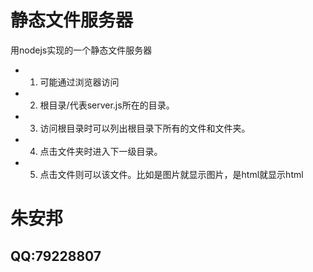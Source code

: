 # 静态文件服务器
用nodejs实现的一个静态文件服务器

 - 1. 可能通过浏览器访问 
 - 2. 根目录/代表server.js所在的目录。 
 - 3. 访问根目录时可以列出根目录下所有的文件和文件夹。 
 - 4. 点击文件夹时进入下一级目录。 
 - 5. 点击文件则可以该文件。比如是图片就显示图片，是html就显示html 

# 朱安邦
## QQ:79228807
